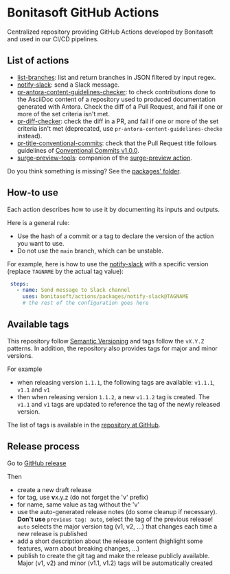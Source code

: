 # Bonitasoft GitHub Actions

Centralized repository providing GitHub Actions developed by Bonitasoft and used in our CI/CD pipelines.


## List of actions

- [list-branches](packages/list-branches): list and return branches in JSON filtered by input regex.
- [notify-slack](packages/notify-slack): send a Slack message.
- [pr-antora-content-guidelines-checker](packages/pr-antora-content-guidelines-checker): to check contributions done to the AsciiDoc content of a repository used to produced documentation generated with Antora. Check the diff of a Pull Request, and fail if one or more of the set criteria isn't met.
- [pr-diff-checker](packages/pr-diff-checker): check the diff in a PR, and fail if one or more of the set criteria isn't met (deprecated, use `pr-antora-content-guidelines-checke` instead).
- [pr-title-conventional-commits](packages/pr-title-conventional-commits): check that the Pull Request title follows guidelines of [Conventional Commits v1.0.0](https://www.conventionalcommits.org/en/v1.0.0/).
- [surge-preview-tools](packages/surge-preview-tools): companion of the [surge-preview action](https://github.com/afc163/surge-preview).

Do you think something is missing? See the [packages' folder](packages).


## How-to use

Each action describes how to use it by documenting its inputs and outputs.

Here is a general rule:
- Use the hash of a commit or a tag to declare the version of the action you want to use.
- Do not use the `main` branch, which can be unstable.

For example, here is how to use the [notify-slack](packages/notify-slack) with a specific version (replace `TAGNAME` by the actual tag value):
```yaml
 steps:
   - name: Send message to Slack channel
     uses: bonitasoft/actions/packages/notify-slack@TAGNAME
     # the rest of the configuration goes here
```

## Available tags

This repository follow [Semantic Versioning](https://semver.org/) and tags follow the `vX.Y.Z` patterns. In addition, the repository also provides tags for major and minor versions.

For example
- when releasing version `1.1.1`, the following tags are available: `v1.1.1`, `v1.1` and `v1`
- then when releasing version `1.1.2`, a new `v1.1.2` tag is created. The `v1.1` and `v1` tags are updated to reference the tag of the newly released version.

The list of tags is available in the [repository at GitHub](https://github.com/bonitasoft/actions/tags). 


## Release process

Go to [GitHub release](https://github.com/bonitasoft/actions/releases)

Then
- create a new draft release
- for tag, use **v**x.y.z (do not forget the 'v' prefix)
- for name, same value as tag without the 'v'
- use the auto-generated release notes (do some cleanup if necessary). **Don't use** `previous tag: auto`, select the tag of the previous release! `auto` selects the major version tag (v1, v2, ...) that changes each time a new release is published
- add a short description about the release content (highlight some features, warn about breaking changes, ...)
- publish to create the git tag and make the release publicly available. Major (v1, v2) and minor (v1.1, v1.2) tags will be automatically created
